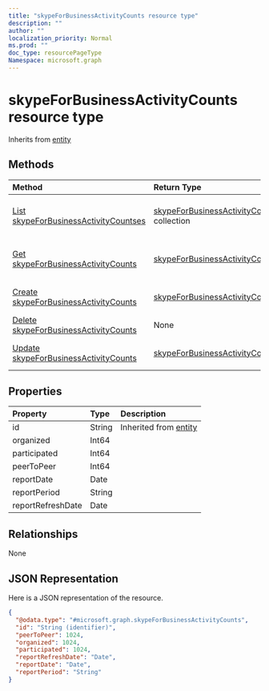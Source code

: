 ```yaml
---
title: "skypeForBusinessActivityCounts resource type"
description: ""
author: ""
localization_priority: Normal
ms.prod: ""
doc_type: resourcePageType
Namespace: microsoft.graph
---
```



# skypeForBusinessActivityCounts resource type




Inherits from [entity](../resources/entity.md)

## Methods
|Method|Return Type|Description|
|:---|:---|:---|
|[List skypeForBusinessActivityCountses](../api/skypeforbusinessactivitycounts-list.md)|[skypeForBusinessActivityCounts](../resources/skypeForBusinessActivityCounts.md) collection|List properties and relationships of the [skypeForBusinessActivityCounts](../resources/skypeforbusinessactivitycounts.md) objects.|
|[Get skypeForBusinessActivityCounts](../api/skypeforbusinessactivitycounts-get.md)|[skypeForBusinessActivityCounts](../resources/skypeForBusinessActivityCounts.md)|Read properties and relationships of the [skypeForBusinessActivityCounts](../resources/skypeforbusinessactivitycounts.md) object.|
|[Create skypeForBusinessActivityCounts](../api/skypeforbusinessactivitycounts-create.md)|[skypeForBusinessActivityCounts](../resources/skypeForBusinessActivityCounts.md)|Create a new [skypeForBusinessActivityCounts](../resources/skypeforbusinessactivitycounts.md) object.|
|[Delete skypeForBusinessActivityCounts](../api/skypeforbusinessactivitycounts-delete.md)|None|Deletes a [skypeForBusinessActivityCounts](../resources/skypeforbusinessactivitycounts.md).|
|[Update skypeForBusinessActivityCounts](../api/skypeforbusinessactivitycounts-update.md)|[skypeForBusinessActivityCounts](../resources/skypeForBusinessActivityCounts.md)|Update the properties of a [skypeForBusinessActivityCounts](../resources/skypeforbusinessactivitycounts.md) object.|

## Properties
|Property|Type|Description|
|:---|:---|:---|
|id|String| Inherited from [entity](../resources/entity.md)|
|organized|Int64||
|participated|Int64||
|peerToPeer|Int64||
|reportDate|Date||
|reportPeriod|String||
|reportRefreshDate|Date||

## Relationships
None

## JSON Representation
Here is a JSON representation of the resource.
<!-- {
  "blockType": "resource",
  "keyProperty": "id",
  "@odata.type": "microsoft.graph.skypeForBusinessActivityCounts",
  "baseType": "microsoft.graph.entity",
  "openType": false
}
-->
``` json
{
  "@odata.type": "#microsoft.graph.skypeForBusinessActivityCounts",
  "id": "String (identifier)",
  "peerToPeer": 1024,
  "organized": 1024,
  "participated": 1024,
  "reportRefreshDate": "Date",
  "reportDate": "Date",
  "reportPeriod": "String"
}
```

